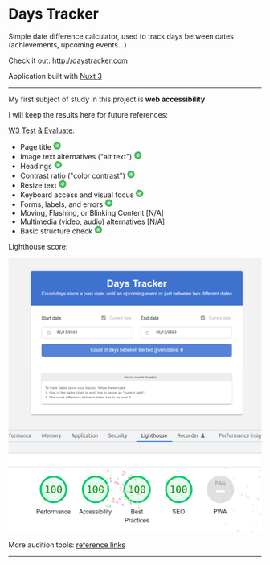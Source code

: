 # Days Tracker

Simple date difference calculator, used to track days between dates (achievements, upcoming events...)

Check it out: http://daystracker.com

Application built with [Nuxt 3](https://nuxt.com/docs)

---

My first subject of study in this project is **web accessibility**

I will keep the results here for future references:


[W3 Test & Evaluate](https://www.w3.org/WAI/test-evaluate/preliminary/):

- Page title ![](success_16.png)
- Image text alternatives ("alt text") ![](success_16.png)
- Headings ![](success_16.png)
- Contrast ratio ("color contrast") ![](success_16.png)
- Resize text ![](success_16.png)
- Keyboard access and visual focus ![](success_16.png)
- Forms, labels, and errors ![](success_16.png)
- Moving, Flashing, or Blinking Content [N/A]
- Multimedia (video, audio) alternatives [N/A]
- Basic structure check ![](success_16.png)

Lighthouse score:

![Lighthouse report with all metrics at 100 score](lighthouse.png)

More audition tools: [reference links](https://developer.mozilla.org/en-US/docs/Learn/Tools_and_testing/Cross_browser_testing/Accessibility#auditing_tools)

---

